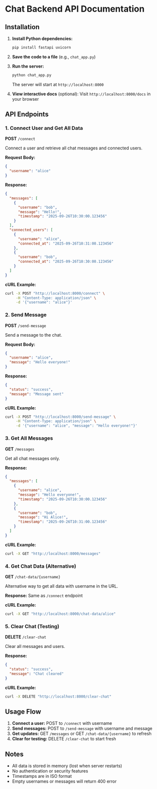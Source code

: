 # Chat Backend API Documentation

## Installation

1. **Install Python dependencies:**
   ```bash
   pip install fastapi uvicorn
   ```

2. **Save the code to a file** (e.g., `chat_app.py`)

3. **Run the server:**
   ```bash
   python chat_app.py
   ```

   The server will start at `http://localhost:8000`

4. **View interactive docs** (optional):
   Visit `http://localhost:8000/docs` in your browser

## API Endpoints

### 1. Connect User and Get All Data
**POST** `/connect`

Connect a user and retrieve all chat messages and connected users.

**Request Body:**
```json
{
  "username": "alice"
}
```

**Response:**
```json
{
  "messages": [
    {
      "username": "bob",
      "message": "Hello!",
      "timestamp": "2025-09-26T10:30:00.123456"
    }
  ],
  "connected_users": [
    {
      "username": "alice",
      "connected_at": "2025-09-26T10:31:00.123456"
    },
    {
      "username": "bob",
      "connected_at": "2025-09-26T10:30:00.123456"
    }
  ]
}
```

**cURL Example:**
```bash
curl -X POST "http://localhost:8000/connect" \
     -H "Content-Type: application/json" \
     -d '{"username": "alice"}'
```

### 2. Send Message
**POST** `/send-message`

Send a message to the chat.

**Request Body:**
```json
{
  "username": "alice",
  "message": "Hello everyone!"
}
```

**Response:**
```json
{
  "status": "success",
  "message": "Message sent"
}
```

**cURL Example:**
```bash
curl -X POST "http://localhost:8000/send-message" \
     -H "Content-Type: application/json" \
     -d '{"username": "alice", "message": "Hello everyone!"}'
```

### 3. Get All Messages
**GET** `/messages`

Get all chat messages only.

**Response:**
```json
{
  "messages": [
    {
      "username": "alice",
      "message": "Hello everyone!",
      "timestamp": "2025-09-26T10:30:00.123456"
    },
    {
      "username": "bob",
      "message": "Hi Alice!",
      "timestamp": "2025-09-26T10:31:00.123456"
    }
  ]
}
```

**cURL Example:**
```bash
curl -X GET "http://localhost:8000/messages"
```

### 4. Get Chat Data (Alternative)
**GET** `/chat-data/{username}`

Alternative way to get all data with username in the URL.

**Response:** Same as `/connect` endpoint

**cURL Example:**
```bash
curl -X GET "http://localhost:8000/chat-data/alice"
```

### 5. Clear Chat (Testing)
**DELETE** `/clear-chat`

Clear all messages and users.

**Response:**
```json
{
  "status": "success",
  "message": "Chat cleared"
}
```

**cURL Example:**
```bash
curl -X DELETE "http://localhost:8000/clear-chat"
```

## Usage Flow

1. **Connect a user:** POST to `/connect` with username
2. **Send messages:** POST to `/send-message` with username and message
3. **Get updates:** GET `/messages` or GET `/chat-data/{username}` to refresh
4. **Clear for testing:** DELETE `/clear-chat` to start fresh

## Notes

- All data is stored in memory (lost when server restarts)
- No authentication or security features
- Timestamps are in ISO format
- Empty usernames or messages will return 400 error
